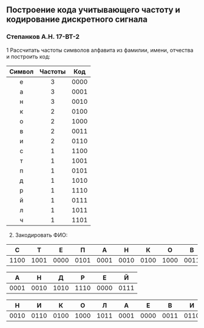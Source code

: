 ## Построение кода учитывающего частоту и кодирование дискретного сигнала
### Степанков А.Н. 17-ВТ-2

1 Рассчитать частоты символов алфавита из фамилии, имени, отчества и построить код:

| Символ | Частоты |  Код  |
|:------:|:-------:|:-----:|
|    е   |    3    |  0000 |
|    а   |    3    |  0001 |
|    н   |    3    |  0010 |
|    к   |    2    |  0100 |
|    о   |    2    |  1000 |
|    в   |    2    |  0011 |
|    и   |    2    |  0110 |
|    с   |    1    |  1100 |
|    т   |    1    |  1001 |
|    п   |    1    |  0101 |
|    д   |    1    |  1010 |
|    р   |    1    |  1110 |
|    й   |    1    |  0111 |
|    л   |    1    |  1011 |
|    ч   |    1    |  1101 |

2. Закодировать ФИО:

|   C   |   Т   |   Е   |   П   |   А   |   Н   |   К   |   О   |   В   |
|:-----:|:-----:|:-----:|:-----:|:-----:|:-----:|:-----:|:-----:|:-----:|
|  1100 |  1001 |  0000 |  0101 |  0001 |  0010 |  0100 |  1000 |  0011 |

|   А   |   Н   |   Д   |   Р   |   Е   |   Й   |
|:-----:|:-----:|:-----:|:-----:|:-----:|:-----:|
|  0001 |  0010 |  1010 |  1110 |  0000 |  0111 |

|   Н   |   И   |   К   |   О   |   Л   |   А   |   Е   |   В   |   И   |   Ч   |
|:-----:|:-----:|:-----:|:-----:|:-----:|:-----:|:-----:|:-----:|:-----:|:-----:|
|  0010 |  0110 |  0100 |  1000 |  1011 |  0001 |  0000 |  0011 |  0110 |  1101 |

